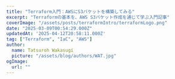 ```yaml
---
title: "Terraform入門：AWSにS3バケットを構築してみる"
excerpt: "Terraformの基本を、AWS S3バケット作成を通じて学ぶ入門記事"
coverImage: "/assets/posts/terraformIntro/terraformLogo.png"
date: "2025-03-09T00:54:29.000Z"
updatedAt: '2025-04-12T20:58:11.000Z'
tag: ["Terraform", "IaC", "AWS"]
author:
  name: Tatsuroh Wakasugi
  picture: "/assets/blog/authors/WAT.jpg"
ogImage:
  url: ""
---
```

